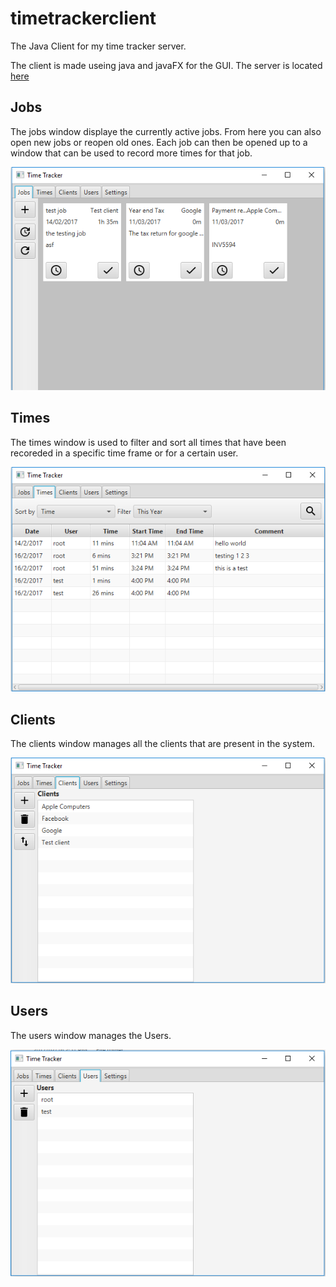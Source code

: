 # timetrackerclient
The Java Client for my time tracker server.

The client is made useing java and javaFX for the GUI. The server is located [here](https://github.com/kelvinmeyer/time-tracker-server)

## Jobs
The jobs window displaye the currently active jobs. From here you can also open new jobs or reopen old ones. Each job can then be opened up to a window that can be used to record more times for that job.

![alt text](https://github.com/kelvinmeyer/timetrackerclient/blob/master/readme%20img/jobs.PNG "Jobs Window")

## Times
The times window is used to filter and sort all times that have been recoreded in a specific time frame or for a certain user.

![alt text](https://github.com/kelvinmeyer/timetrackerclient/blob/master/readme%20img/times.PNG "Times Window")

## Clients
The clients window manages all the clients that are present in the system.

![alt text](https://github.com/kelvinmeyer/timetrackerclient/blob/master/readme%20img/Clients.PNG "Clients Window")

## Users
The users window manages the Users.

![alt text](https://github.com/kelvinmeyer/timetrackerclient/blob/master/readme%20img/Users.PNG "Users Window")
